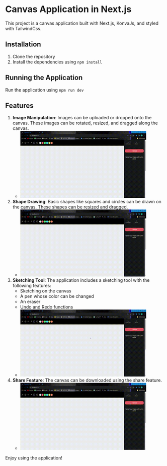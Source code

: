 # Canvas Application in Next.js

This project is a canvas application built with Next.js, KonvaJs, and styled with TailwindCss.

## Installation

1. Clone the repository
2. Install the dependencies using `npm install`

## Running the Application

Run the application using `npm run dev`

## Features

1. **Image Manipulation**: Images can be uploaded or dropped onto the canvas. These images can be rotated, resized, and dragged along the canvas.
   - ![Alt](./public/image.gif)
2. **Shape Drawing**: Basic shapes like squares and circles can be drawn on the canvas. These shapes can be resized and dragged.
   - ![Alt](./public/shape.gif)
3. **Sketching Tool**: The application includes a sketching tool with the following features:
   - Sketching on the canvas
   - A pen whose color can be changed
   - An eraser
   - Undo and Redo functions
   - ![Alt](./public/Line.gif)
4. **Share Feature**: The canvas can be downloaded using the share feature.
   - ![Alt](./public/share.gif)

Enjoy using the application!
